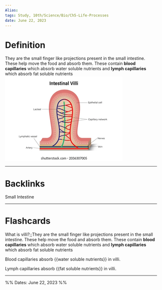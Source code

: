 ```yaml
---
Alias:
tags: Study, 10th/Science/Bio/Ch5-Life-Processes
date: June 22, 2023
---
```

# Definition
They are the small finger like projections present in the small intestine. These help move the food and absorb them.
These contain **blood capillaries** which absorb water soluble nutrients and **lymph capillaries** which absorb fat soluble nutrients 
![500](assets/pasted-image-20230622175045-ed36d4e8b0f8e74efaa0cca04d61fead-848051b8e6b0f89c1d1253db4fb5df0b.png)

---
# Backlinks
Small Intestine

---
# Flashcards
What is villi?;;They are the small finger like projections present in the small intestine. These help move the food and absorb them. These contain **blood capillaries** which absorb water soluble nutrients and **lymph capillaries** which absorb fat soluble nutrients
<!--SR:!2025-01-06,377,280-->

Blood capillaries absorb {{water soluble nutrients}} in villi.
<!--SR:!2025-02-19,447,302-->

Lymph capillaries absorb {{fat soluble nutrients}} in villi.
<!--SR:!2025-05-14,439,265-->

---

%%
Dates: June 22, 2023
%%